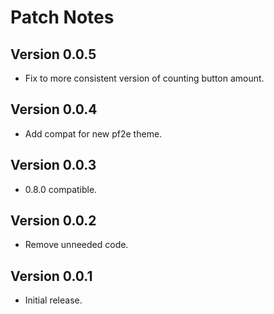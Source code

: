 # Patch Notes

## Version 0.0.5

* Fix to more consistent version of counting button amount.

## Version 0.0.4

* Add compat for new pf2e theme.

## Version 0.0.3

* 0.8.0 compatible.

## Version 0.0.2

* Remove unneeded code.

## Version 0.0.1

* Initial release.
